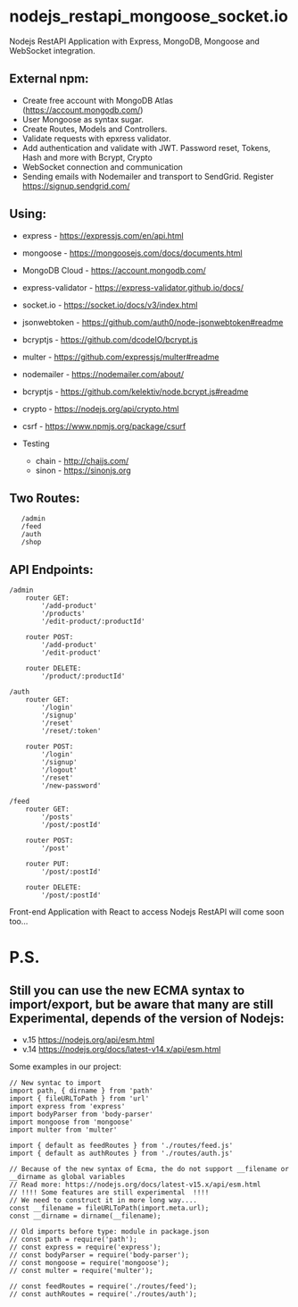 # nodejs_restapi_mongoose_socket.io
Nodejs RestAPI Application with Express, MongoDB, Mongoose and WebSocket integration.

## External npm:

 - Crеate free account with MongoDB Atlas (https://account.mongodb.com/)
 - User Mongoose as syntax sugar.
 - Create Routes, Models and Controllers.
 - Validate requests with epxress validator.
 - Add authentication and validate with JWT. Password reset, Tokens, Hash and more with Bcrypt, Crypto
 - WebSocket connection and communication
 - Sending emails with Nodemailer and transport to SendGrid. 
   Register https://signup.sendgrid.com/

## Using: 

 -  express           - https://expressjs.com/en/api.html
 -  mongoose          - https://mongoosejs.com/docs/documents.html
 -  MongoDB Cloud     - https://account.mongodb.com/
 -  express-validator - https://express-validator.github.io/docs/   
 -  socket.io         - https://socket.io/docs/v3/index.html
 -  jsonwebtoken      - https://github.com/auth0/node-jsonwebtoken#readme
 -  bcryptjs	      - https://github.com/dcodeIO/bcrypt.js	
 -  multer            - https://github.com/expressjs/multer#readme
 -  nodemailer 		  - https://nodemailer.com/about/
 -  bcryptjs		  - https://github.com/kelektiv/node.bcrypt.js#readme
 -  crypto		      - https://nodejs.org/api/crypto.html
 -  csrf		      - https://www.npmjs.org/package/csurf
 
 - Testing 
	- chain 		  - http://chaijs.com/
	- sinon 		  - https://sinonjs.org

## Two Routes: 
``` 
   /admin
   /feed
   /auth 
   /shop 
```

## API Endpoints:
```
/admin
	router GET: 
		'/add-product'
		'/products'
		'/edit-product/:productId'
		
	router POST: 
		'/add-product'
		'/edit-product'

	router DELETE:
		'/product/:productId'

/auth
	router GET:
		'/login'
		'/signup'
		'/reset'
		'/reset/:token'

	router POST:
		'/login'
		'/signup'
		'/logout'
		'/reset'
		'/new-password'

/feed
	router GET: 
		'/posts'
		'/post/:postId'
		
	router POST: 
		'/post'
		
	router PUT:
		'/post/:postId'

	router DELETE:
		'/post/:postId'
```


Front-end Application with React to access Nodejs RestAPI will come soon too...


# P.S.
## Still you can use the new ECMA syntax to import/export, but be aware that many are still Experimental, depends of the version of Nodejs:
 - v.15 https://nodejs.org/api/esm.html
 - v.14 https://nodejs.org/docs/latest-v14.x/api/esm.html

Some examples in our project:
```
// New syntac to import
import path, { dirname } from 'path'
import { fileURLToPath } from 'url'
import express from 'express'
import bodyParser from 'body-parser'
import mongoose from 'mongoose'
import multer from 'multer'

import { default as feedRoutes } from './routes/feed.js'
import { default as authRoutes } from './routes/auth.js'

// Because of the new syntax of Ecma, the do not support __filename or __dirname as global variables
// Read more: https://nodejs.org/docs/latest-v15.x/api/esm.html
// !!!! Some features are still experimental  !!!!
// We need to construct it in more long way....
const __filename = fileURLToPath(import.meta.url);
const __dirname = dirname(__filename);

// Old imports before type: module in package.json
// const path = require('path');
// const express = require('express');
// const bodyParser = require('body-parser');
// const mongoose = require('mongoose');
// const multer = require('multer');

// const feedRoutes = require('./routes/feed');
// const authRoutes = require('./routes/auth');
```
